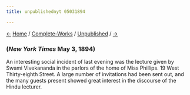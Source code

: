 ```yaml
---
title: unpublishednyt 05031894

---
```

<div>

[←](nyt_04011894.htm) [Home](../../index.htm) /
[Complete-Works](../complete_works.htm) /
[Unpublished](unpublished_contents.htm) / [→](nydt_05031894.htm)

  

### (*New York Times* May 3, 1894)

An interesting social incident of last evening was the lecture given by
Swami Vivekananda in the parlors of the home of Miss Phillips. 19 West
Thirty-eighth Street. A large number of invitations had been sent out,
and the many guests present showed great interest in the discourse of
the Hindu lecturer.

</div>
